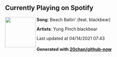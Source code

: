 ## Currently Playing on Spotify

[<img align="left" width="100" src="https://i.scdn.co/image/ab67616d00001e02be56177c667eca5074231bc5">](https://open.spotify.com/album/5DTP8GQPmmIa0snB8pGESz)

**Song**: Beach Ballin' (feat. blackbear)

**Artists**: Yung Pinch blackbear

Last updated at 04/14/2021 07:43

#### Generated with [20chan/github-now](https://github.com/20chan/github-now)